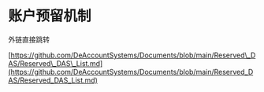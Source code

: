 # 账户预留机制

外链直接跳转

[https://github.com/DeAccountSystems/Documents/blob/main/Reserved\_DAS/Reserved\_DAS\_List.md](https://github.com/DeAccountSystems/Documents/blob/main/Reserved_DAS/Reserved_DAS_List.md)

